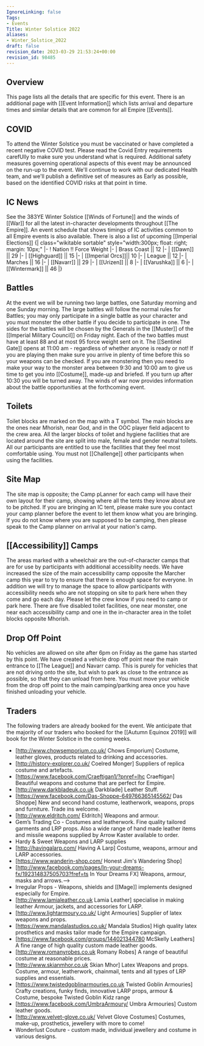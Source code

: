 ```yaml
---
IgnoreLinking: false
Tags:
- Events
Title: Winter Solstice 2022
aliases:
- Winter_Solstice_2022
draft: false
revision_date: 2023-03-29 21:53:24+00:00
revision_id: 98485
---
```


## Overview
This page lists all the details that are specific for this event. There is an additional page with [[Event Information]] which lists arrival and departure times and similar details that are common for all Empire [[Events]].
## COVID
To attend the Winter Solstice you must be vaccinated or have completed a recent negative COVID test. Please read the Covid Entry requirements carefUlly to make sure you understand what is required.
Additional safety measures governing operational aspects of this event may be announced on the run-up to the event. We'll continue to work with our dedicated Health team, and we'll publish a definitive set of measures as Early as possible, based on the identified COVID risks at that point in time. 
## IC News
See the 383YE Winter Solstice [[Winds of Fortune]] and the winds of [[War]] for all the latest in-character developments throughout [[The Empire]]. An event schedule that shows timings of IC activities common to all Empire events is also available. There is also a list of upcoming [[Imperial Elections]]
{| class="wikitable sortable" style="width:300px; float: right; margin: 10px;"
|-
! Nation !! Force Weight
|-
| Brass Coast || 12
|-
| [[Dawn]] || 29
|-
| [[Highguard]] || 15
|-
| [[Imperial Orcs]]|| 10
|-
| League || 12
|-
| Marches || 16
|-
| [[Navarr]] || 29
|-
| [[Urizen]] || 8
|-
| [[Varushka]] || 6
|-
| [[Wintermark]] || 46
|}
## Battles
At the event we will be running two large battles, one Saturday morning and one Sunday morning. The large battles will follow the normal rules for Battles; you may only participate in a single battle as your character and you must monster the other battle if you decide to participate in one. The sides for the battles will be chosen by the Generals in the [[Muster]] of the [[Imperial Military Council]] on Friday night. Each of the two battles must have at least 88 and at most 95 force weight sent on it. 
The [[Sentinel Gate]] opens at 11:00 am - regardless of whether anyone is ready or not! If you are playing then make sure you arrive in plenty of time before this so your weapons can be checked.
If you are monstering then you need to make your way to the monster area between 9:30 and 10:00 am to give us time to get you into [[Costume]], made-up and briefed. If you turn up after 10:30 you will be turned away.
The winds of war now provides information about the battle opportunities at the forthcoming event.
## Toilets
Toilet blocks are marked on the map with a T symbol. The main blocks are the ones near Mhorish, near God, and in the OOC player field adjacent to the crew area. All the larger blocks of toilet and hygiene facilities that are located around the site are split into male, female and gender neutral toilets. All our participants are entitled to use the facilities that they feel most comfortable using. You must not [[Challenge]] other participants when using the facilities.
## Site Map
The site map is opposite; the Camp pLanner for each camp will have their own layout for their camp, showing where all the tents they know about are to be pitched. If you are bringing an IC tent, please make sure you contact your camp planner before the event to let them know what you are bringing. If you do not know where you are supposed to be camping, then please speak to the Camp planner on arrival at your nation's camp.
## [[Accessibility]] Camps
The areas marked with a wheelchair are the out-of-character camps that are for use by participants with additional accessiblity needs. We have increased the size of the main accessibility camp opposite the Marcher camp this year to try to ensure that there is enough space for everyone. In addition we will try to manage the space to allow participants with accessibility needs who are not stopping on site to park here when they come and go each day. Please let the crew know if you need to camp or park here.
There are five disabled toilet facilities, one near monster, one near each accessibility camp and one in the in-character area in the toilet blocks opposite Mhorish.
## Drop Off Point
No vehicles are allowed on site after 6pm on Friday as the game has started by this point. We have created a vehicle drop off point near the main entrance to [[The League]] and Navarr camp. This is purely for vehicles that are not driving onto the site, but wish to park as close to the entrance as possible, so that they can unload from here. You must move your vehicle from the drop off point to the main camping/partking area once you have finished unloading your vehicle.
## Traders
The following traders are already booked for the event. We anticipate that the majority of our traders who booked for the [[Autumn Equinox 2019]] will book for the Winter Solstice in the coming weeks. 
* [http://www.chowsemporium.co.uk/ Chows Emporium] Costume, leather gloves, products related to drinking and accessories.
* [http://history-explorer.co.uk/ Coelred Monger] Suppliers of replica costume and artefacts.
* [https://www.facebook.com/Craeftigan1/?pnref=lhc Craeftigan] Beautiful weapons and costume that are perfect for Empire.
* [http://www.darkbladeuk.co.uk Darkblade] Leather Stuff.
* [https://www.facebook.com/Das-Shoppe-649766365145562/ Das Shoppe] New and second hand costume, leatherwork, weapons, props and furniture. Trade ins welcome.
* [http://www.eldritch.com/ Eldritch] Weapons and armour. 
* Gem’s Trading Co - Costumes and leatherwork. Fine quality tailored garments and LRP props. Also a wide range of hand made leather items and missile weapons supplied by Arrow Kaster available to order.
* Hardy & Sweet Weapons and LARP supplies
* [http://havingalarp.com/ Having A Larp] Costume, weapons, armour and LARP accessories.
* [https://www.wanderin-shop.com/ Honest Jim's Wandering Shop]
* [http://www.facebook.com/pages/In-your-dreams-fx/192314837505703?fref=ts In Your Dreams FX] Weapons, armour, masks and arrows.-->
* Irregular Props - Weapons, shields and [[Mage]] implements designed especially for Empire.
* [http://www.lamialeather.co.uk Lamia Leather] specialise in making leather Armour, jackets, and accessories for LARP.
* [http://www.lightarmoury.co.uk/ Light Armouries] Supplier of latex weapons and props.
* [https://www.mandalastudios.co.uk/ Mandala Studios] High quality latex prosthetics and masks tailor made for the Empire campaign.
* [https://www.facebook.com/groups/144021344780 McSkelly Leathers] A fine range of high quality custom made leather goods.
* [http://www.romanyrobes.co.uk Romany Robes] A range of beautiful costume at reasonable prices.
* [http://www.skianmhor.co.uk Skian Mhor] Latex Weapons and props. Costume, armour, leatherwork, chainmail, tents and all types of LRP supplies and essentials.
* [https://www.twistedgoblinarmouries.co.uk Twisted Goblin Armouries] Crafty creations, funky finds, innovative LARP props, armour & Costume, bespoke Twisted Goblin Kidz range
* [https://www.facebook.com/UmbraArmoury/ Umbra Armouries] Custom leather goods.
* [http://www.velvet-glove.co.uk/ Velvet Glove Costumes] Costumes, make-up, prosthetics, jewellery with more to come!
* Wonderlust Couture - custom made, individual jewellery and costume in various designs.